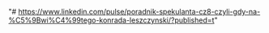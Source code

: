 "# https://www.linkedin.com/pulse/poradnik-spekulanta-cz8-czyli-gdy-na-%C5%9Bwi%C4%99tego-konrada-leszczynski/?published=t" 
